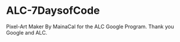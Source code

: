 # ALC-7DaysofCode
Pixel-Art Maker By MainaCal for the ALC Google Program.
Thank you Google and ALC.
